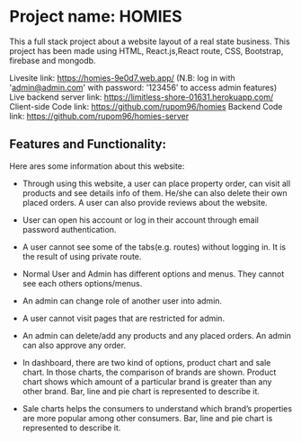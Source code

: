 # Project name: HOMIES

This a full stack project about a website layout of a real state business. This project has been made using HTML, React.js,React route, CSS, Bootstrap, firebase and mongodb. 
 
Livesite link: https://homies-9e0d7.web.app/
(N.B: log in with 'admin@admin.com' with password: '123456' to access admin features)
Live backend server link: https://limitless-shore-01631.herokuapp.com/
Client-side Code link: https://github.com/rupom96/homies
Backend Code link: https://github.com/rupom96/homies-server

## Features and Functionality:

Here ares some information about this website:

* Through using this website, a user can place property order, can visit all products and see details info of them. He/she can also delete their own placed orders.
A user can also provide reviews about the website.

* User can open his account or log in their account through email password authentication.

* A user cannot see some of the tabs(e.g. routes) without logging in. It is the result of using private route.

* Normal User and Admin has different options and menus. They cannot see each others options/menus.

* An admin can change role of another user into admin.

* A user cannot visit pages that are restricted for admin.

* An admin can delete/add any products and any placed orders. An admin can also approve any order.

* In dashboard, there are two kind of options, product chart and sale chart. In those charts, the comparison of brands are shown. Product chart shows which amount of a particular brand is greater than any other brand. Bar, line and pie chart is represented to describe it.

* Sale charts helps the consumers to understand which brand’s properties are more popular among other consumers. Bar, line and pie chart is represented to describe it.




